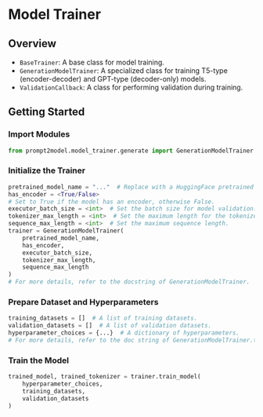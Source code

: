 # Model Trainer

## Overview

- `BaseTrainer`: A base class for model training.
- `GenerationModelTrainer`: A specialized class for training T5-type
(encoder-decoder) and GPT-type (decoder-only) models.
- `ValidationCallback`: A class for performing validation during
training.

## Getting Started

### Import Modules

```python
from prompt2model.model_trainer.generate import GenerationModelTrainer
```

### Initialize the Trainer

```python
pretrained_model_name = "..."  # Replace with a HuggingFace pretrained model name.
has_encoder = <True/False>
# Set to True if the model has an encoder, otherwise False.
executor_batch_size = <int>  # Set the batch size for model validation.
tokenizer_max_length = <int>  # Set the maximum length for the tokenizer.
sequence_max_length = <int>  # Set the maximum sequence length.
trainer = GenerationModelTrainer(
    pretrained_model_name,
    has_encoder,
    executor_batch_size,
    tokenizer_max_length,
    sequence_max_length
)
# For more details, refer to the docstring of GenerationModelTrainer.
```

### Prepare Dataset and Hyperparameters

```python
training_datasets = []  # A list of training datasets.
validation_datasets = []  # A list of validation datasets.
hyperparameter_choices = {...}  # A dictionary of hyperparameters.
# For more details, refer to the doc string of GenerationModelTrainer.train_model.
```

### Train the Model

```python
trained_model, trained_tokenizer = trainer.train_model(
    hyperparameter_choices,
    training_datasets,
    validation_datasets
)
```
